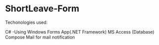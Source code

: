 # ShortLeave-Form
Techonologies used:

C# -Using Windows Forms App(.NET Framework)
MS Access (Database)
Compose Mail for mail notification
